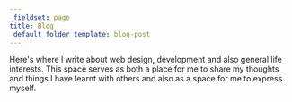 ```yaml
---
_fieldset: page
title: Blog
_default_folder_template: blog-post
---
```

<p>
	 Here's where I write about web design, development and also general life interests. This space serves as both a place for me to share my thoughts and things I have learnt with others and also as a space for me to express myself.
</p>